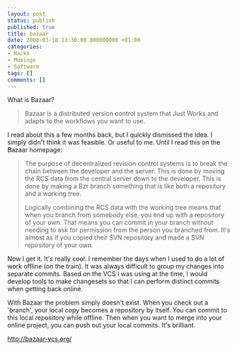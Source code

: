 ```yaml
---
layout: post
status: publish
published: true
title: bazaar
date: 2008-03-18 13:30:00.000000000 +01:00
categories:
- Hacks
- Musings
- Software
tags: []
comments: []
---
```

What is Bazaar? <blockquote>Bazaar is a distributed version control system that Just Works and adapts to the workflows you want to use.</blockquote>

I read about this a few months back, but I quickly dismissed the idea. I simply didn't think it was feasible. Or useful to me. Until I read this on the Bazaar homepage:

<blockquote>The purpose of decentralized revision control systems is to break the chain between the developer and the server. This is done by moving the RCS data from the central server down to the developer. This is done by making a Bzr branch something that is like both a repository and a working tree.

Logically combining the RCS data with the working tree means that when you branch from somebody else, you end up with a repository of your own. That means you can commit in your branch without needing to ask for permission from the person you branched from. It's almost as if you copied their SVN repository and made a SVN repository of your own.</blockquote>

Now I get it. It's really cool. I remember the days when I used to do a lot of work offline (on the train). It was always difficult to group my changes into separate commits. Based on the VCS I was using at the time, I would develop tools to make changesets so that I can perform distinct commits when getting back online. 

With Bazaar the problem simply doesn't exist. When you check out a 'branch', your local copy becomes a repository by itself. You can commit to this local repository while offline. Then when you want to merge into your online project, you can push out your local commits. It's brilliant.

<a href="http://bazaar-vcs.org/">http://bazaar-vcs.org/</a>
